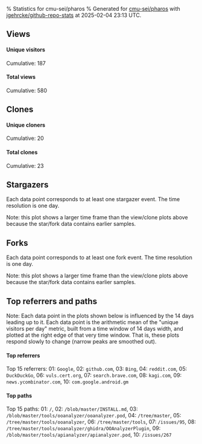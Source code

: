 % Statistics for cmu-sei/pharos
% Generated for [cmu-sei/pharos](https://github.com/cmu-sei/pharos) with [jgehrcke/github-repo-stats](https://github.com/jgehrcke/github-repo-stats) at 2025-02-04 23:13 UTC.


## Views

#### Unique visitors
<div id="chart_views_unique" class="full-width-chart"></div>

Cumulative: 187

#### Total views
<div id="chart_views_total" class="full-width-chart"></div>

Cumulative: 580

<div class="pagebreak-for-print"> </div>

## Clones

#### Unique cloners
<div id="chart_clones_unique" class="full-width-chart"></div>

Cumulative: 20

#### Total clones
<div id="chart_clones_total" class="full-width-chart"></div>

Cumulative: 23



<div class="pagebreak-for-print"> </div>



## Stargazers

Each data point corresponds to at least one stargazer event.
The time resolution is one day.

<div id="chart_stargazers" class="full-width-chart"></div>


Note: this plot shows a larger time frame than the view/clone plots above because the star/fork data contains earlier samples.



## Forks

Each data point corresponds to at least one fork event.
The time resolution is one day.

<div id="chart_forks" class="full-width-chart"></div>


Note: this plot shows a larger time frame than the view/clone plots above because the star/fork data contains earlier samples.



<div class="pagebreak-for-print"> </div>



## Top referrers and paths


Note: Each data point in the plots shown below is influenced by the 14 days
leading up to it. Each data point is the arithmetic mean of the "unique
visitors per day" metric, built from a time window of 14 days width, and
plotted at the right edge of that very time window. That is, these plots
respond slowly to change (narrow peaks are smoothed out).




#### Top referrers


<div id="chart_referrers_top_n_alltime" class="full-width-chart"></div>

Top 15 referrers: 01: `Google`, 02: `github.com`, 03: `Bing`, 04: `reddit.com`, 05: `DuckDuckGo`, 06: `vuls.cert.org`, 07: `search.brave.com`, 08: `kagi.com`, 09: `news.ycombinator.com`, 10: `com.google.android.gm`





#### Top paths


<div id="chart_paths_top_n_alltime" class="full-width-chart"></div>

Top 15 paths: 01: `/`, 02: `/blob/master/INSTALL.md`, 03: `/blob/master/tools/ooanalyzer/ooanalyzer.pod`, 04: `/tree/master`, 05: `/tree/master/tools/ooanalyzer`, 06: `/tree/master/tools`, 07: `/issues/95`, 08: `/tree/master/tools/ooanalyzer/ghidra/OOAnalyzerPlugin`, 09: `/blob/master/tools/apianalyzer/apianalyzer.pod`, 10: `/issues/267`


<script type="text/javascript">
    vegaEmbed('#chart_views_unique', {"$schema": "https://vega.github.io/schema/vega-lite/v4.17.0.json", "config": {"arc": {"fill": "#1b1e23"}, "area": {"fill": "#1b1e23"}, "axisBottom": {"domainColor": "#a9b4c4", "gridColor": "#a9b4c4", "labelColor": "#1b1e23", "labelFont": "relative-mono-11-pitch-pro, Menlo, monospace", "tickColor": "#a9b4c4", "titleColor": "#1b1e23", "titleFont": "relative-mono-11-pitch-pro, Menlo, monospace"}, "axisLeft": {"domainColor": "#a9b4c4", "gridColor": "#a9b4c4", "labelColor": "#1b1e23", "labelFont": "relative-mono-11-pitch-pro, Menlo, monospace", "tickColor": "#a9b4c4", "titleColor": "#1b1e23", "titleFont": "relative-mono-11-pitch-pro, Menlo, monospace"}, "axisX": {"grid": false}, "axisY": {"grid": false, "labelBound": true}, "background": "#FFFFFF", "group": {"fill": "#FFFFFF"}, "header": {"fontWeight": 400, "labelFont": "relative-mono-11-pitch-pro, Menlo, monospace", "titleFont": "relative-mono-11-pitch-pro, Menlo, monospace"}, "legend": {"labelFont": "relative-mono-11-pitch-pro, Menlo, monospace", "symbolSize": 200, "symbolType": "circle", "titleFont": "relative-mono-11-pitch-pro, Menlo, monospace"}, "line": {"color": "#1b1e23", "stroke": "#1b1e23"}, "path": {"stroke": "#1b1e23"}, "point": {"color": "#1b1e23", "cursor": "pointer", "filled": true, "size": 20}, "range": {"category": ["#85a2f7", "#ea9755", "#7eb36a", "#f07071", "#bc85d9", "#e587b6", "#a9b4c4", "#d4c05e", "#64b9c4"]}, "style": {"bar": {"fill": "#1b1e23"}, "text": {"font": "relative-mono-11-pitch-pro, Menlo, monospace", "fontWeight": 400}}, "symbol": {"shape": "circle"}, "title": {"anchor": "start", "font": "relative-mono-11-pitch-pro, Menlo, monospace", "fontWeight": 400}, "trail": {"color": "#1b1e23", "stroke": "#1b1e23"}, "view": {"stroke": null}}, "data": {"name": "data-648a1fea6d6eab40b13ddb33070e989a"}, "datasets": {"data-648a1fea6d6eab40b13ddb33070e989a": [{"time": "2025-01-21T00:00:00+00:00", "views_total": 13, "views_unique": 7}, {"time": "2025-01-22T00:00:00+00:00", "views_total": 36, "views_unique": 19}, {"time": "2025-01-23T00:00:00+00:00", "views_total": 40, "views_unique": 14}, {"time": "2025-01-24T00:00:00+00:00", "views_total": 74, "views_unique": 17}, {"time": "2025-01-25T00:00:00+00:00", "views_total": 29, "views_unique": 9}, {"time": "2025-01-26T00:00:00+00:00", "views_total": 5, "views_unique": 2}, {"time": "2025-01-27T00:00:00+00:00", "views_total": 74, "views_unique": 17}, {"time": "2025-01-28T00:00:00+00:00", "views_total": 45, "views_unique": 23}, {"time": "2025-01-29T00:00:00+00:00", "views_total": 32, "views_unique": 13}, {"time": "2025-01-30T00:00:00+00:00", "views_total": 41, "views_unique": 13}, {"time": "2025-01-31T00:00:00+00:00", "views_total": 71, "views_unique": 11}, {"time": "2025-02-01T00:00:00+00:00", "views_total": 6, "views_unique": 4}, {"time": "2025-02-02T00:00:00+00:00", "views_total": 5, "views_unique": 4}, {"time": "2025-02-03T00:00:00+00:00", "views_total": 25, "views_unique": 11}, {"time": "2025-02-04T00:00:00+00:00", "views_total": 84, "views_unique": 23}]}, "encoding": {"tooltip": [{"field": "views_unique", "format": ".1f", "title": "views (u)", "type": "quantitative"}, {"field": "time", "format": "%B %e, %Y", "title": "date", "type": "temporal"}], "x": {"axis": {"labelAngle": 25}, "field": "time", "scale": {"domain": ["2025-01-21", "2025-02-04"]}, "timeUnit": "yearmonthdate", "title": "date", "type": "temporal"}, "y": {"axis": {}, "field": "views_unique", "scale": {"domain": [0, 25.3], "type": "linear", "zero": true}, "title": "unique views per day", "type": "quantitative"}}, "height": 200, "mark": {"point": true, "type": "line"}, "padding": 10, "width": "container"}, {"actions": false, "renderer": "svg"}).catch(console.error);
vegaEmbed('#chart_views_total', {"$schema": "https://vega.github.io/schema/vega-lite/v4.17.0.json", "config": {"arc": {"fill": "#1b1e23"}, "area": {"fill": "#1b1e23"}, "axisBottom": {"domainColor": "#a9b4c4", "gridColor": "#a9b4c4", "labelColor": "#1b1e23", "labelFont": "relative-mono-11-pitch-pro, Menlo, monospace", "tickColor": "#a9b4c4", "titleColor": "#1b1e23", "titleFont": "relative-mono-11-pitch-pro, Menlo, monospace"}, "axisLeft": {"domainColor": "#a9b4c4", "gridColor": "#a9b4c4", "labelColor": "#1b1e23", "labelFont": "relative-mono-11-pitch-pro, Menlo, monospace", "tickColor": "#a9b4c4", "titleColor": "#1b1e23", "titleFont": "relative-mono-11-pitch-pro, Menlo, monospace"}, "axisX": {"grid": false}, "axisY": {"grid": false, "labelBound": true}, "background": "#FFFFFF", "group": {"fill": "#FFFFFF"}, "header": {"fontWeight": 400, "labelFont": "relative-mono-11-pitch-pro, Menlo, monospace", "titleFont": "relative-mono-11-pitch-pro, Menlo, monospace"}, "legend": {"labelFont": "relative-mono-11-pitch-pro, Menlo, monospace", "symbolSize": 200, "symbolType": "circle", "titleFont": "relative-mono-11-pitch-pro, Menlo, monospace"}, "line": {"color": "#1b1e23", "stroke": "#1b1e23"}, "path": {"stroke": "#1b1e23"}, "point": {"color": "#1b1e23", "cursor": "pointer", "filled": true, "size": 20}, "range": {"category": ["#85a2f7", "#ea9755", "#7eb36a", "#f07071", "#bc85d9", "#e587b6", "#a9b4c4", "#d4c05e", "#64b9c4"]}, "style": {"bar": {"fill": "#1b1e23"}, "text": {"font": "relative-mono-11-pitch-pro, Menlo, monospace", "fontWeight": 400}}, "symbol": {"shape": "circle"}, "title": {"anchor": "start", "font": "relative-mono-11-pitch-pro, Menlo, monospace", "fontWeight": 400}, "trail": {"color": "#1b1e23", "stroke": "#1b1e23"}, "view": {"stroke": null}}, "data": {"name": "data-648a1fea6d6eab40b13ddb33070e989a"}, "datasets": {"data-648a1fea6d6eab40b13ddb33070e989a": [{"time": "2025-01-21T00:00:00+00:00", "views_total": 13, "views_unique": 7}, {"time": "2025-01-22T00:00:00+00:00", "views_total": 36, "views_unique": 19}, {"time": "2025-01-23T00:00:00+00:00", "views_total": 40, "views_unique": 14}, {"time": "2025-01-24T00:00:00+00:00", "views_total": 74, "views_unique": 17}, {"time": "2025-01-25T00:00:00+00:00", "views_total": 29, "views_unique": 9}, {"time": "2025-01-26T00:00:00+00:00", "views_total": 5, "views_unique": 2}, {"time": "2025-01-27T00:00:00+00:00", "views_total": 74, "views_unique": 17}, {"time": "2025-01-28T00:00:00+00:00", "views_total": 45, "views_unique": 23}, {"time": "2025-01-29T00:00:00+00:00", "views_total": 32, "views_unique": 13}, {"time": "2025-01-30T00:00:00+00:00", "views_total": 41, "views_unique": 13}, {"time": "2025-01-31T00:00:00+00:00", "views_total": 71, "views_unique": 11}, {"time": "2025-02-01T00:00:00+00:00", "views_total": 6, "views_unique": 4}, {"time": "2025-02-02T00:00:00+00:00", "views_total": 5, "views_unique": 4}, {"time": "2025-02-03T00:00:00+00:00", "views_total": 25, "views_unique": 11}, {"time": "2025-02-04T00:00:00+00:00", "views_total": 84, "views_unique": 23}]}, "encoding": {"tooltip": [{"field": "views_total", "format": ".1f", "title": "views (t)", "type": "quantitative"}, {"field": "time", "format": "%B %e, %Y", "title": "date", "type": "temporal"}], "x": {"axis": {"labelAngle": 25}, "field": "time", "scale": {"domain": ["2025-01-21", "2025-02-04"]}, "timeUnit": "yearmonthdate", "title": "date", "type": "temporal"}, "y": {"axis": {}, "field": "views_total", "scale": {"domain": [0, 92.4], "type": "linear", "zero": true}, "title": "total views per day", "type": "quantitative"}}, "height": 200, "mark": {"point": true, "type": "line"}, "padding": 10, "width": "container"}, {"actions": false, "renderer": "svg"}).catch(console.error);
vegaEmbed('#chart_clones_unique', {"$schema": "https://vega.github.io/schema/vega-lite/v4.17.0.json", "config": {"arc": {"fill": "#1b1e23"}, "area": {"fill": "#1b1e23"}, "axisBottom": {"domainColor": "#a9b4c4", "gridColor": "#a9b4c4", "labelColor": "#1b1e23", "labelFont": "relative-mono-11-pitch-pro, Menlo, monospace", "tickColor": "#a9b4c4", "titleColor": "#1b1e23", "titleFont": "relative-mono-11-pitch-pro, Menlo, monospace"}, "axisLeft": {"domainColor": "#a9b4c4", "gridColor": "#a9b4c4", "labelColor": "#1b1e23", "labelFont": "relative-mono-11-pitch-pro, Menlo, monospace", "tickColor": "#a9b4c4", "titleColor": "#1b1e23", "titleFont": "relative-mono-11-pitch-pro, Menlo, monospace"}, "axisX": {"grid": false}, "axisY": {"grid": false, "labelBound": true}, "background": "#FFFFFF", "group": {"fill": "#FFFFFF"}, "header": {"fontWeight": 400, "labelFont": "relative-mono-11-pitch-pro, Menlo, monospace", "titleFont": "relative-mono-11-pitch-pro, Menlo, monospace"}, "legend": {"labelFont": "relative-mono-11-pitch-pro, Menlo, monospace", "symbolSize": 200, "symbolType": "circle", "titleFont": "relative-mono-11-pitch-pro, Menlo, monospace"}, "line": {"color": "#1b1e23", "stroke": "#1b1e23"}, "path": {"stroke": "#1b1e23"}, "point": {"color": "#1b1e23", "cursor": "pointer", "filled": true, "size": 20}, "range": {"category": ["#85a2f7", "#ea9755", "#7eb36a", "#f07071", "#bc85d9", "#e587b6", "#a9b4c4", "#d4c05e", "#64b9c4"]}, "style": {"bar": {"fill": "#1b1e23"}, "text": {"font": "relative-mono-11-pitch-pro, Menlo, monospace", "fontWeight": 400}}, "symbol": {"shape": "circle"}, "title": {"anchor": "start", "font": "relative-mono-11-pitch-pro, Menlo, monospace", "fontWeight": 400}, "trail": {"color": "#1b1e23", "stroke": "#1b1e23"}, "view": {"stroke": null}}, "data": {"name": "data-bb1a4ad2ed9d2d564fb8aa5450252b11"}, "datasets": {"data-bb1a4ad2ed9d2d564fb8aa5450252b11": [{"clones_total": 0, "clones_unique": 0, "time": "2025-01-21T00:00:00+00:00"}, {"clones_total": 2, "clones_unique": 2, "time": "2025-01-22T00:00:00+00:00"}, {"clones_total": 1, "clones_unique": 1, "time": "2025-01-23T00:00:00+00:00"}, {"clones_total": 0, "clones_unique": 0, "time": "2025-01-24T00:00:00+00:00"}, {"clones_total": 2, "clones_unique": 2, "time": "2025-01-25T00:00:00+00:00"}, {"clones_total": 1, "clones_unique": 1, "time": "2025-01-26T00:00:00+00:00"}, {"clones_total": 1, "clones_unique": 1, "time": "2025-01-27T00:00:00+00:00"}, {"clones_total": 0, "clones_unique": 0, "time": "2025-01-28T00:00:00+00:00"}, {"clones_total": 0, "clones_unique": 0, "time": "2025-01-29T00:00:00+00:00"}, {"clones_total": 3, "clones_unique": 2, "time": "2025-01-30T00:00:00+00:00"}, {"clones_total": 4, "clones_unique": 4, "time": "2025-01-31T00:00:00+00:00"}, {"clones_total": 4, "clones_unique": 2, "time": "2025-02-01T00:00:00+00:00"}, {"clones_total": 2, "clones_unique": 2, "time": "2025-02-02T00:00:00+00:00"}, {"clones_total": 2, "clones_unique": 2, "time": "2025-02-03T00:00:00+00:00"}, {"clones_total": 1, "clones_unique": 1, "time": "2025-02-04T00:00:00+00:00"}]}, "encoding": {"tooltip": [{"field": "clones_unique", "format": ".1f", "title": "clones (u)", "type": "quantitative"}, {"field": "time", "format": "%B %e, %Y", "title": "date", "type": "temporal"}], "x": {"axis": {"labelAngle": 25}, "field": "time", "scale": {"domain": ["2025-01-21", "2025-02-04"]}, "timeUnit": "yearmonthdate", "title": "date", "type": "temporal"}, "y": {"axis": {}, "field": "clones_unique", "scale": {"domain": [0, 4.4], "type": "linear", "zero": true}, "title": "unique clones per day", "type": "quantitative"}}, "height": 200, "mark": {"point": true, "type": "line"}, "padding": 10, "width": "container"}, {"actions": false, "renderer": "svg"}).catch(console.error);
vegaEmbed('#chart_clones_total', {"$schema": "https://vega.github.io/schema/vega-lite/v4.17.0.json", "config": {"arc": {"fill": "#1b1e23"}, "area": {"fill": "#1b1e23"}, "axisBottom": {"domainColor": "#a9b4c4", "gridColor": "#a9b4c4", "labelColor": "#1b1e23", "labelFont": "relative-mono-11-pitch-pro, Menlo, monospace", "tickColor": "#a9b4c4", "titleColor": "#1b1e23", "titleFont": "relative-mono-11-pitch-pro, Menlo, monospace"}, "axisLeft": {"domainColor": "#a9b4c4", "gridColor": "#a9b4c4", "labelColor": "#1b1e23", "labelFont": "relative-mono-11-pitch-pro, Menlo, monospace", "tickColor": "#a9b4c4", "titleColor": "#1b1e23", "titleFont": "relative-mono-11-pitch-pro, Menlo, monospace"}, "axisX": {"grid": false}, "axisY": {"grid": false, "labelBound": true}, "background": "#FFFFFF", "group": {"fill": "#FFFFFF"}, "header": {"fontWeight": 400, "labelFont": "relative-mono-11-pitch-pro, Menlo, monospace", "titleFont": "relative-mono-11-pitch-pro, Menlo, monospace"}, "legend": {"labelFont": "relative-mono-11-pitch-pro, Menlo, monospace", "symbolSize": 200, "symbolType": "circle", "titleFont": "relative-mono-11-pitch-pro, Menlo, monospace"}, "line": {"color": "#1b1e23", "stroke": "#1b1e23"}, "path": {"stroke": "#1b1e23"}, "point": {"color": "#1b1e23", "cursor": "pointer", "filled": true, "size": 20}, "range": {"category": ["#85a2f7", "#ea9755", "#7eb36a", "#f07071", "#bc85d9", "#e587b6", "#a9b4c4", "#d4c05e", "#64b9c4"]}, "style": {"bar": {"fill": "#1b1e23"}, "text": {"font": "relative-mono-11-pitch-pro, Menlo, monospace", "fontWeight": 400}}, "symbol": {"shape": "circle"}, "title": {"anchor": "start", "font": "relative-mono-11-pitch-pro, Menlo, monospace", "fontWeight": 400}, "trail": {"color": "#1b1e23", "stroke": "#1b1e23"}, "view": {"stroke": null}}, "data": {"name": "data-bb1a4ad2ed9d2d564fb8aa5450252b11"}, "datasets": {"data-bb1a4ad2ed9d2d564fb8aa5450252b11": [{"clones_total": 0, "clones_unique": 0, "time": "2025-01-21T00:00:00+00:00"}, {"clones_total": 2, "clones_unique": 2, "time": "2025-01-22T00:00:00+00:00"}, {"clones_total": 1, "clones_unique": 1, "time": "2025-01-23T00:00:00+00:00"}, {"clones_total": 0, "clones_unique": 0, "time": "2025-01-24T00:00:00+00:00"}, {"clones_total": 2, "clones_unique": 2, "time": "2025-01-25T00:00:00+00:00"}, {"clones_total": 1, "clones_unique": 1, "time": "2025-01-26T00:00:00+00:00"}, {"clones_total": 1, "clones_unique": 1, "time": "2025-01-27T00:00:00+00:00"}, {"clones_total": 0, "clones_unique": 0, "time": "2025-01-28T00:00:00+00:00"}, {"clones_total": 0, "clones_unique": 0, "time": "2025-01-29T00:00:00+00:00"}, {"clones_total": 3, "clones_unique": 2, "time": "2025-01-30T00:00:00+00:00"}, {"clones_total": 4, "clones_unique": 4, "time": "2025-01-31T00:00:00+00:00"}, {"clones_total": 4, "clones_unique": 2, "time": "2025-02-01T00:00:00+00:00"}, {"clones_total": 2, "clones_unique": 2, "time": "2025-02-02T00:00:00+00:00"}, {"clones_total": 2, "clones_unique": 2, "time": "2025-02-03T00:00:00+00:00"}, {"clones_total": 1, "clones_unique": 1, "time": "2025-02-04T00:00:00+00:00"}]}, "encoding": {"tooltip": [{"field": "clones_total", "format": ".1f", "title": "clones (t)", "type": "quantitative"}, {"field": "time", "format": "%B %e, %Y", "title": "date", "type": "temporal"}], "x": {"axis": {"labelAngle": 25}, "field": "time", "scale": {"domain": ["2025-01-21", "2025-02-04"]}, "timeUnit": "yearmonthdate", "title": "date", "type": "temporal"}, "y": {"axis": {}, "field": "clones_total", "scale": {"domain": [0, 4.4], "type": "linear", "zero": true}, "title": "total clones per day", "type": "quantitative"}}, "height": 200, "mark": {"point": true, "type": "line"}, "padding": 10, "width": "container"}, {"actions": false, "renderer": "svg"}).catch(console.error);
vegaEmbed('#chart_stargazers', {"$schema": "https://vega.github.io/schema/vega-lite/v4.17.0.json", "config": {"arc": {"fill": "#1b1e23"}, "area": {"fill": "#1b1e23"}, "axisBottom": {"domainColor": "#a9b4c4", "gridColor": "#a9b4c4", "labelColor": "#1b1e23", "labelFont": "relative-mono-11-pitch-pro, Menlo, monospace", "tickColor": "#a9b4c4", "titleColor": "#1b1e23", "titleFont": "relative-mono-11-pitch-pro, Menlo, monospace"}, "axisLeft": {"domainColor": "#a9b4c4", "gridColor": "#a9b4c4", "labelColor": "#1b1e23", "labelFont": "relative-mono-11-pitch-pro, Menlo, monospace", "tickColor": "#a9b4c4", "titleColor": "#1b1e23", "titleFont": "relative-mono-11-pitch-pro, Menlo, monospace"}, "axisX": {"grid": false}, "axisY": {"grid": false}, "background": "#FFFFFF", "group": {"fill": "#FFFFFF"}, "header": {"fontWeight": 400, "labelFont": "relative-mono-11-pitch-pro, Menlo, monospace", "titleFont": "relative-mono-11-pitch-pro, Menlo, monospace"}, "legend": {"labelFont": "relative-mono-11-pitch-pro, Menlo, monospace", "symbolSize": 200, "symbolType": "circle", "titleFont": "relative-mono-11-pitch-pro, Menlo, monospace"}, "line": {"color": "#1b1e23", "stroke": "#1b1e23"}, "path": {"stroke": "#1b1e23"}, "point": {"color": "#1b1e23", "cursor": "pointer", "filled": true, "size": 50}, "range": {"category": ["#85a2f7", "#ea9755", "#7eb36a", "#f07071", "#bc85d9", "#e587b6", "#a9b4c4", "#d4c05e", "#64b9c4"]}, "style": {"bar": {"fill": "#1b1e23"}, "text": {"font": "relative-mono-11-pitch-pro, Menlo, monospace", "fontWeight": 400}}, "symbol": {"shape": "circle"}, "title": {"anchor": "start", "font": "relative-mono-11-pitch-pro, Menlo, monospace", "fontWeight": 400}, "trail": {"color": "#1b1e23", "stroke": "#1b1e23"}, "view": {"stroke": null}}, "data": {"name": "data-864fb206ba2ef693c3b6757f6401db16"}, "datasets": {"data-864fb206ba2ef693c3b6757f6401db16": [{"stars_cumulative": 17.0, "time": "2015-06-15T00:00:00+00:00"}, {"stars_cumulative": 28.0, "time": "2015-07-20T03:00:00+00:00"}, {"stars_cumulative": 34.0, "time": "2015-08-24T06:00:00+00:00"}, {"stars_cumulative": 36.0, "time": "2015-09-28T09:00:00+00:00"}, {"stars_cumulative": 37.0, "time": "2015-11-02T12:00:00+00:00"}, {"stars_cumulative": 39.0, "time": "2015-12-07T15:00:00+00:00"}, {"stars_cumulative": 40.0, "time": "2016-01-11T18:00:00+00:00"}, {"stars_cumulative": 41.0, "time": "2016-02-15T21:00:00+00:00"}, {"stars_cumulative": 46.0, "time": "2016-03-22T00:00:00+00:00"}, {"stars_cumulative": 52.0, "time": "2016-04-26T03:00:00+00:00"}, {"stars_cumulative": 55.0, "time": "2016-05-31T06:00:00+00:00"}, {"stars_cumulative": 58.0, "time": "2016-07-05T09:00:00+00:00"}, {"stars_cumulative": 59.0, "time": "2016-09-13T15:00:00+00:00"}, {"stars_cumulative": 60.0, "time": "2016-10-18T18:00:00+00:00"}, {"stars_cumulative": 64.0, "time": "2016-11-22T21:00:00+00:00"}, {"stars_cumulative": 66.0, "time": "2016-12-28T00:00:00+00:00"}, {"stars_cumulative": 68.0, "time": "2017-03-08T06:00:00+00:00"}, {"stars_cumulative": 70.0, "time": "2017-05-17T12:00:00+00:00"}, {"stars_cumulative": 176.0, "time": "2017-06-21T15:00:00+00:00"}, {"stars_cumulative": 258.0, "time": "2017-07-26T18:00:00+00:00"}, {"stars_cumulative": 341.0, "time": "2017-08-30T21:00:00+00:00"}, {"stars_cumulative": 351.0, "time": "2017-10-05T00:00:00+00:00"}, {"stars_cumulative": 359.0, "time": "2017-11-09T03:00:00+00:00"}, {"stars_cumulative": 367.0, "time": "2017-12-14T06:00:00+00:00"}, {"stars_cumulative": 377.0, "time": "2018-01-18T09:00:00+00:00"}, {"stars_cumulative": 381.0, "time": "2018-02-22T12:00:00+00:00"}, {"stars_cumulative": 392.0, "time": "2018-03-29T15:00:00+00:00"}, {"stars_cumulative": 397.0, "time": "2018-05-03T18:00:00+00:00"}, {"stars_cumulative": 405.0, "time": "2018-06-07T21:00:00+00:00"}, {"stars_cumulative": 413.0, "time": "2018-07-13T00:00:00+00:00"}, {"stars_cumulative": 432.0, "time": "2018-08-17T03:00:00+00:00"}, {"stars_cumulative": 445.0, "time": "2018-09-21T06:00:00+00:00"}, {"stars_cumulative": 463.0, "time": "2018-10-26T09:00:00+00:00"}, {"stars_cumulative": 471.0, "time": "2018-11-30T12:00:00+00:00"}, {"stars_cumulative": 501.0, "time": "2019-01-04T15:00:00+00:00"}, {"stars_cumulative": 512.0, "time": "2019-02-08T18:00:00+00:00"}, {"stars_cumulative": 527.0, "time": "2019-03-15T21:00:00+00:00"}, {"stars_cumulative": 541.0, "time": "2019-04-20T00:00:00+00:00"}, {"stars_cumulative": 551.0, "time": "2019-05-25T03:00:00+00:00"}, {"stars_cumulative": 598.0, "time": "2019-06-29T06:00:00+00:00"}, {"stars_cumulative": 628.0, "time": "2019-08-03T09:00:00+00:00"}, {"stars_cumulative": 649.0, "time": "2019-09-07T12:00:00+00:00"}, {"stars_cumulative": 665.0, "time": "2019-10-12T15:00:00+00:00"}, {"stars_cumulative": 680.0, "time": "2019-11-16T18:00:00+00:00"}, {"stars_cumulative": 695.0, "time": "2019-12-21T21:00:00+00:00"}, {"stars_cumulative": 722.0, "time": "2020-01-26T00:00:00+00:00"}, {"stars_cumulative": 737.0, "time": "2020-03-01T03:00:00+00:00"}, {"stars_cumulative": 765.0, "time": "2020-04-05T06:00:00+00:00"}, {"stars_cumulative": 788.0, "time": "2020-05-10T09:00:00+00:00"}, {"stars_cumulative": 805.0, "time": "2020-06-14T12:00:00+00:00"}, {"stars_cumulative": 823.0, "time": "2020-07-19T15:00:00+00:00"}, {"stars_cumulative": 842.0, "time": "2020-08-23T18:00:00+00:00"}, {"stars_cumulative": 856.0, "time": "2020-09-27T21:00:00+00:00"}, {"stars_cumulative": 885.0, "time": "2020-11-02T00:00:00+00:00"}, {"stars_cumulative": 900.0, "time": "2020-12-07T03:00:00+00:00"}, {"stars_cumulative": 909.0, "time": "2021-01-11T06:00:00+00:00"}, {"stars_cumulative": 920.0, "time": "2021-02-15T09:00:00+00:00"}, {"stars_cumulative": 938.0, "time": "2021-03-22T12:00:00+00:00"}, {"stars_cumulative": 956.0, "time": "2021-04-26T15:00:00+00:00"}, {"stars_cumulative": 975.0, "time": "2021-05-31T18:00:00+00:00"}, {"stars_cumulative": 1000.0, "time": "2021-07-05T21:00:00+00:00"}, {"stars_cumulative": 1036.0, "time": "2021-08-10T00:00:00+00:00"}, {"stars_cumulative": 1046.0, "time": "2021-09-14T03:00:00+00:00"}, {"stars_cumulative": 1075.0, "time": "2021-10-19T06:00:00+00:00"}, {"stars_cumulative": 1089.0, "time": "2021-11-23T09:00:00+00:00"}, {"stars_cumulative": 1111.0, "time": "2021-12-28T12:00:00+00:00"}, {"stars_cumulative": 1161.0, "time": "2022-02-01T15:00:00+00:00"}, {"stars_cumulative": 1184.0, "time": "2022-03-08T18:00:00+00:00"}, {"stars_cumulative": 1196.0, "time": "2022-04-12T21:00:00+00:00"}, {"stars_cumulative": 1210.0, "time": "2022-05-18T00:00:00+00:00"}, {"stars_cumulative": 1220.0, "time": "2022-06-22T03:00:00+00:00"}, {"stars_cumulative": 1236.0, "time": "2022-07-27T06:00:00+00:00"}, {"stars_cumulative": 1247.0, "time": "2022-08-31T09:00:00+00:00"}, {"stars_cumulative": 1262.0, "time": "2022-10-05T12:00:00+00:00"}, {"stars_cumulative": 1272.0, "time": "2022-11-09T15:00:00+00:00"}, {"stars_cumulative": 1286.0, "time": "2022-12-14T18:00:00+00:00"}, {"stars_cumulative": 1297.0, "time": "2023-01-18T21:00:00+00:00"}, {"stars_cumulative": 1318.0, "time": "2023-02-23T00:00:00+00:00"}, {"stars_cumulative": 1329.0, "time": "2023-03-30T03:00:00+00:00"}, {"stars_cumulative": 1342.0, "time": "2023-05-04T06:00:00+00:00"}, {"stars_cumulative": 1354.0, "time": "2023-06-08T09:00:00+00:00"}, {"stars_cumulative": 1367.0, "time": "2023-07-13T12:00:00+00:00"}, {"stars_cumulative": 1384.0, "time": "2023-08-17T15:00:00+00:00"}, {"stars_cumulative": 1397.0, "time": "2023-09-21T18:00:00+00:00"}, {"stars_cumulative": 1413.0, "time": "2023-10-26T21:00:00+00:00"}, {"stars_cumulative": 1424.0, "time": "2023-12-01T00:00:00+00:00"}, {"stars_cumulative": 1442.0, "time": "2024-01-05T03:00:00+00:00"}, {"stars_cumulative": 1455.0, "time": "2024-02-09T06:00:00+00:00"}, {"stars_cumulative": 1472.0, "time": "2024-03-15T09:00:00+00:00"}, {"stars_cumulative": 1483.0, "time": "2024-04-19T12:00:00+00:00"}, {"stars_cumulative": 1488.0, "time": "2024-05-24T15:00:00+00:00"}, {"stars_cumulative": 1501.0, "time": "2024-06-28T18:00:00+00:00"}, {"stars_cumulative": 1523.0, "time": "2024-08-02T21:00:00+00:00"}, {"stars_cumulative": 1539.0, "time": "2024-09-07T00:00:00+00:00"}, {"stars_cumulative": 1550.0, "time": "2024-10-12T03:00:00+00:00"}, {"stars_cumulative": 1562.0, "time": "2024-11-16T06:00:00+00:00"}, {"stars_cumulative": 1570.0, "time": "2024-12-21T09:00:00+00:00"}, {"stars_cumulative": 1571.0, "time": "2025-01-25T12:00:00+00:00"}]}, "encoding": {"tooltip": [{"field": "stars_cumulative", "format": "d", "title": "stars", "type": "quantitative"}, {"field": "time", "format": "%B %e, %Y", "title": "date", "type": "temporal"}], "x": {"axis": {"labelAngle": 25}, "field": "time", "scale": {"domain": ["2015-06-15", "2025-02-04"]}, "timeUnit": "yearmonthdate", "title": "date", "type": "temporal"}, "y": {"field": "stars_cumulative", "scale": {"domain": [0, 1728.1000000000001], "zero": true}, "title": "stargazer count (cumulative)", "type": "quantitative"}}, "height": 300, "mark": {"point": true, "type": "line"}, "padding": 10, "width": "container"}, {"actions": false, "renderer": "svg"}).catch(console.error);
vegaEmbed('#chart_forks', {"$schema": "https://vega.github.io/schema/vega-lite/v4.17.0.json", "config": {"arc": {"fill": "#1b1e23"}, "area": {"fill": "#1b1e23"}, "axisBottom": {"domainColor": "#a9b4c4", "gridColor": "#a9b4c4", "labelColor": "#1b1e23", "labelFont": "relative-mono-11-pitch-pro, Menlo, monospace", "tickColor": "#a9b4c4", "titleColor": "#1b1e23", "titleFont": "relative-mono-11-pitch-pro, Menlo, monospace"}, "axisLeft": {"domainColor": "#a9b4c4", "gridColor": "#a9b4c4", "labelColor": "#1b1e23", "labelFont": "relative-mono-11-pitch-pro, Menlo, monospace", "tickColor": "#a9b4c4", "titleColor": "#1b1e23", "titleFont": "relative-mono-11-pitch-pro, Menlo, monospace"}, "axisX": {"grid": false}, "axisY": {"grid": false}, "background": "#FFFFFF", "group": {"fill": "#FFFFFF"}, "header": {"fontWeight": 400, "labelFont": "relative-mono-11-pitch-pro, Menlo, monospace", "titleFont": "relative-mono-11-pitch-pro, Menlo, monospace"}, "legend": {"labelFont": "relative-mono-11-pitch-pro, Menlo, monospace", "symbolSize": 200, "symbolType": "circle", "titleFont": "relative-mono-11-pitch-pro, Menlo, monospace"}, "line": {"color": "#1b1e23", "stroke": "#1b1e23"}, "path": {"stroke": "#1b1e23"}, "point": {"color": "#1b1e23", "cursor": "pointer", "filled": true, "size": 50}, "range": {"category": ["#85a2f7", "#ea9755", "#7eb36a", "#f07071", "#bc85d9", "#e587b6", "#a9b4c4", "#d4c05e", "#64b9c4"]}, "style": {"bar": {"fill": "#1b1e23"}, "text": {"font": "relative-mono-11-pitch-pro, Menlo, monospace", "fontWeight": 400}}, "symbol": {"shape": "circle"}, "title": {"anchor": "start", "font": "relative-mono-11-pitch-pro, Menlo, monospace", "fontWeight": 400}, "trail": {"color": "#1b1e23", "stroke": "#1b1e23"}, "view": {"stroke": null}}, "data": {"name": "data-9e0bffd0a6753172506a144d17ac5f96"}, "datasets": {"data-9e0bffd0a6753172506a144d17ac5f96": [{"forks_cumulative": 3.0, "time": "2015-06-25T00:00:00+00:00"}, {"forks_cumulative": 4.0, "time": "2015-07-29T23:00:00+00:00"}, {"forks_cumulative": 6.0, "time": "2016-03-30T16:00:00+00:00"}, {"forks_cumulative": 7.0, "time": "2016-07-13T13:00:00+00:00"}, {"forks_cumulative": 8.0, "time": "2017-03-15T06:00:00+00:00"}, {"forks_cumulative": 12.0, "time": "2017-05-24T04:00:00+00:00"}, {"forks_cumulative": 18.0, "time": "2017-06-28T03:00:00+00:00"}, {"forks_cumulative": 31.0, "time": "2017-08-02T02:00:00+00:00"}, {"forks_cumulative": 45.0, "time": "2017-09-06T01:00:00+00:00"}, {"forks_cumulative": 47.0, "time": "2017-10-11T00:00:00+00:00"}, {"forks_cumulative": 48.0, "time": "2017-12-19T22:00:00+00:00"}, {"forks_cumulative": 49.0, "time": "2018-01-23T21:00:00+00:00"}, {"forks_cumulative": 51.0, "time": "2018-02-27T20:00:00+00:00"}, {"forks_cumulative": 52.0, "time": "2018-04-03T19:00:00+00:00"}, {"forks_cumulative": 53.0, "time": "2018-05-08T18:00:00+00:00"}, {"forks_cumulative": 55.0, "time": "2018-06-12T17:00:00+00:00"}, {"forks_cumulative": 56.0, "time": "2018-07-17T16:00:00+00:00"}, {"forks_cumulative": 57.0, "time": "2018-08-21T15:00:00+00:00"}, {"forks_cumulative": 59.0, "time": "2018-09-25T14:00:00+00:00"}, {"forks_cumulative": 61.0, "time": "2018-10-30T13:00:00+00:00"}, {"forks_cumulative": 65.0, "time": "2018-12-04T12:00:00+00:00"}, {"forks_cumulative": 70.0, "time": "2019-01-08T11:00:00+00:00"}, {"forks_cumulative": 72.0, "time": "2019-04-23T08:00:00+00:00"}, {"forks_cumulative": 73.0, "time": "2019-05-28T07:00:00+00:00"}, {"forks_cumulative": 78.0, "time": "2019-07-02T06:00:00+00:00"}, {"forks_cumulative": 84.0, "time": "2019-08-06T05:00:00+00:00"}, {"forks_cumulative": 87.0, "time": "2019-09-10T04:00:00+00:00"}, {"forks_cumulative": 93.0, "time": "2019-10-15T03:00:00+00:00"}, {"forks_cumulative": 97.0, "time": "2019-11-19T02:00:00+00:00"}, {"forks_cumulative": 98.0, "time": "2019-12-24T01:00:00+00:00"}, {"forks_cumulative": 104.0, "time": "2020-01-28T00:00:00+00:00"}, {"forks_cumulative": 105.0, "time": "2020-03-02T23:00:00+00:00"}, {"forks_cumulative": 111.0, "time": "2020-04-06T22:00:00+00:00"}, {"forks_cumulative": 114.0, "time": "2020-05-11T21:00:00+00:00"}, {"forks_cumulative": 115.0, "time": "2020-06-15T20:00:00+00:00"}, {"forks_cumulative": 118.0, "time": "2020-07-20T19:00:00+00:00"}, {"forks_cumulative": 121.0, "time": "2020-08-24T18:00:00+00:00"}, {"forks_cumulative": 122.0, "time": "2020-09-28T17:00:00+00:00"}, {"forks_cumulative": 128.0, "time": "2020-11-02T16:00:00+00:00"}, {"forks_cumulative": 130.0, "time": "2020-12-07T15:00:00+00:00"}, {"forks_cumulative": 131.0, "time": "2021-01-11T14:00:00+00:00"}, {"forks_cumulative": 133.0, "time": "2021-02-15T13:00:00+00:00"}, {"forks_cumulative": 134.0, "time": "2021-03-22T12:00:00+00:00"}, {"forks_cumulative": 136.0, "time": "2021-04-26T11:00:00+00:00"}, {"forks_cumulative": 137.0, "time": "2021-05-31T10:00:00+00:00"}, {"forks_cumulative": 139.0, "time": "2021-07-05T09:00:00+00:00"}, {"forks_cumulative": 141.0, "time": "2021-08-09T08:00:00+00:00"}, {"forks_cumulative": 143.0, "time": "2021-09-13T07:00:00+00:00"}, {"forks_cumulative": 147.0, "time": "2021-10-18T06:00:00+00:00"}, {"forks_cumulative": 149.0, "time": "2021-11-22T05:00:00+00:00"}, {"forks_cumulative": 151.0, "time": "2021-12-27T04:00:00+00:00"}, {"forks_cumulative": 153.0, "time": "2022-01-31T03:00:00+00:00"}, {"forks_cumulative": 156.0, "time": "2022-03-07T02:00:00+00:00"}, {"forks_cumulative": 158.0, "time": "2022-04-11T01:00:00+00:00"}, {"forks_cumulative": 159.0, "time": "2022-05-16T00:00:00+00:00"}, {"forks_cumulative": 162.0, "time": "2022-06-19T23:00:00+00:00"}, {"forks_cumulative": 164.0, "time": "2022-07-24T22:00:00+00:00"}, {"forks_cumulative": 166.0, "time": "2022-08-28T21:00:00+00:00"}, {"forks_cumulative": 171.0, "time": "2022-10-02T20:00:00+00:00"}, {"forks_cumulative": 174.0, "time": "2022-12-11T18:00:00+00:00"}, {"forks_cumulative": 175.0, "time": "2023-01-15T17:00:00+00:00"}, {"forks_cumulative": 177.0, "time": "2023-02-19T16:00:00+00:00"}, {"forks_cumulative": 178.0, "time": "2023-03-26T15:00:00+00:00"}, {"forks_cumulative": 180.0, "time": "2023-08-13T11:00:00+00:00"}, {"forks_cumulative": 183.0, "time": "2023-09-17T10:00:00+00:00"}, {"forks_cumulative": 185.0, "time": "2023-10-22T09:00:00+00:00"}, {"forks_cumulative": 187.0, "time": "2023-12-31T07:00:00+00:00"}, {"forks_cumulative": 189.0, "time": "2024-02-04T06:00:00+00:00"}, {"forks_cumulative": 190.0, "time": "2024-04-14T04:00:00+00:00"}, {"forks_cumulative": 191.0, "time": "2024-05-19T03:00:00+00:00"}, {"forks_cumulative": 192.0, "time": "2024-06-23T02:00:00+00:00"}, {"forks_cumulative": 194.0, "time": "2024-07-28T01:00:00+00:00"}, {"forks_cumulative": 198.0, "time": "2024-09-01T00:00:00+00:00"}, {"forks_cumulative": 199.0, "time": "2024-11-09T22:00:00+00:00"}, {"forks_cumulative": 200.0, "time": "2024-12-14T21:00:00+00:00"}, {"forks_cumulative": 201.0, "time": "2025-01-18T20:00:00+00:00"}]}, "encoding": {"tooltip": [{"field": "forks_cumulative", "format": "d", "title": "forks", "type": "quantitative"}, {"field": "time", "format": "%B %e, %Y", "title": "date", "type": "temporal"}], "x": {"axis": {"labelAngle": 25}, "field": "time", "scale": {"domain": ["2015-06-15", "2025-02-04"]}, "timeUnit": "yearmonthdate", "title": "date", "type": "temporal"}, "y": {"field": "forks_cumulative", "scale": {"domain": [0, 221.10000000000002], "zero": true}, "title": "fork count (cumulative)", "type": "quantitative"}}, "height": 300, "mark": {"point": true, "type": "line"}, "padding": 10, "width": "container"}, {"actions": false, "renderer": "svg"}).catch(console.error);
vegaEmbed('#chart_referrers_top_n_alltime', {"$schema": "https://vega.github.io/schema/vega-lite/v4.17.0.json", "config": {"arc": {"fill": "#1b1e23"}, "area": {"fill": "#1b1e23"}, "axisBottom": {"domainColor": "#a9b4c4", "gridColor": "#a9b4c4", "labelColor": "#1b1e23", "labelFont": "relative-mono-11-pitch-pro, Menlo, monospace", "tickColor": "#a9b4c4", "titleColor": "#1b1e23", "titleFont": "relative-mono-11-pitch-pro, Menlo, monospace"}, "axisLeft": {"domainColor": "#a9b4c4", "gridColor": "#a9b4c4", "labelColor": "#1b1e23", "labelFont": "relative-mono-11-pitch-pro, Menlo, monospace", "tickColor": "#a9b4c4", "titleColor": "#1b1e23", "titleFont": "relative-mono-11-pitch-pro, Menlo, monospace"}, "axisX": {"grid": false}, "axisY": {"grid": false}, "background": "#FFFFFF", "group": {"fill": "#FFFFFF"}, "header": {"fontWeight": 400, "labelFont": "relative-mono-11-pitch-pro, Menlo, monospace", "titleFont": "relative-mono-11-pitch-pro, Menlo, monospace"}, "legend": {"labelFont": "relative-mono-11-pitch-pro, Menlo, monospace", "symbolSize": 200, "symbolType": "circle", "titleFont": "relative-mono-11-pitch-pro, Menlo, monospace"}, "line": {"color": "#1b1e23", "stroke": "#1b1e23"}, "path": {"stroke": "#1b1e23"}, "point": {"color": "#1b1e23", "cursor": "pointer", "filled": true, "size": 30}, "range": {"category": ["#85a2f7", "#ea9755", "#7eb36a", "#f07071", "#bc85d9", "#e587b6", "#a9b4c4", "#d4c05e", "#64b9c4"]}, "style": {"bar": {"fill": "#1b1e23"}, "text": {"font": "relative-mono-11-pitch-pro, Menlo, monospace", "fontWeight": 400}}, "symbol": {"shape": "circle"}, "title": {"anchor": "start", "font": "relative-mono-11-pitch-pro, Menlo, monospace", "fontWeight": 400}, "trail": {"color": "#1b1e23", "stroke": "#1b1e23"}, "view": {"stroke": null}}, "data": {"name": "data-a901122c25729874cbf407f666859286"}, "datasets": {"data-a901122c25729874cbf407f666859286": [{"referrer": "Google", "time": "2025-02-04T00:00:00+00:00", "views_unique": 55, "views_unique_norm": 3.9285714285714284}, {"referrer": "github.com", "time": "2025-02-04T00:00:00+00:00", "views_unique": 37, "views_unique_norm": 2.642857142857143}, {"referrer": "Bing", "time": "2025-02-04T00:00:00+00:00", "views_unique": 9, "views_unique_norm": 0.6428571428571429}, {"referrer": "reddit.com", "time": "2025-02-04T00:00:00+00:00", "views_unique": 8, "views_unique_norm": 0.5714285714285714}, {"referrer": "DuckDuckGo", "time": "2025-02-04T00:00:00+00:00", "views_unique": 1, "views_unique_norm": 0.07142857142857142}, {"referrer": "vuls.cert.org", "time": "2025-02-04T00:00:00+00:00", "views_unique": 1, "views_unique_norm": 0.07142857142857142}, {"referrer": "search.brave.com", "time": "2025-02-04T00:00:00+00:00", "views_unique": 1, "views_unique_norm": 0.07142857142857142}]}, "encoding": {"color": {"field": "referrer", "legend": {"direction": "vertical", "orient": "top", "title": "Legend:"}, "sort": {"field": "order"}, "type": "nominal"}, "tooltip": [{"field": "referrer", "type": "nominal"}, {"field": "views_unique_norm", "format": ".2f", "title": "views (14d mean)", "type": "quantitative"}, {"field": "time", "format": "%B %e, %Y", "title": "date", "type": "temporal"}], "x": {"axis": {"labelAngle": 25}, "field": "time", "scale": {"domain": ["2025-01-21", "2025-02-04"]}, "timeUnit": "yearmonthdate", "title": "date", "type": "temporal"}, "y": {"field": "views_unique_norm", "scale": {"domain": [0, 4.321428571428571], "type": "linear", "zero": true}, "title": "unique visitors per day (mean from last 14 days)", "type": "quantitative"}}, "height": 300, "mark": {"point": true, "type": "line"}, "padding": 10, "width": "container"}, {"actions": false, "renderer": "svg"}).catch(console.error);
vegaEmbed('#chart_paths_top_n_alltime', {"$schema": "https://vega.github.io/schema/vega-lite/v4.17.0.json", "config": {"arc": {"fill": "#1b1e23"}, "area": {"fill": "#1b1e23"}, "axisBottom": {"domainColor": "#a9b4c4", "gridColor": "#a9b4c4", "labelColor": "#1b1e23", "labelFont": "relative-mono-11-pitch-pro, Menlo, monospace", "tickColor": "#a9b4c4", "titleColor": "#1b1e23", "titleFont": "relative-mono-11-pitch-pro, Menlo, monospace"}, "axisLeft": {"domainColor": "#a9b4c4", "gridColor": "#a9b4c4", "labelColor": "#1b1e23", "labelFont": "relative-mono-11-pitch-pro, Menlo, monospace", "tickColor": "#a9b4c4", "titleColor": "#1b1e23", "titleFont": "relative-mono-11-pitch-pro, Menlo, monospace"}, "axisX": {"grid": false}, "axisY": {"grid": false}, "background": "#FFFFFF", "group": {"fill": "#FFFFFF"}, "header": {"fontWeight": 400, "labelFont": "relative-mono-11-pitch-pro, Menlo, monospace", "titleFont": "relative-mono-11-pitch-pro, Menlo, monospace"}, "legend": {"labelFont": "relative-mono-11-pitch-pro, Menlo, monospace", "symbolSize": 200, "symbolType": "circle", "titleFont": "relative-mono-11-pitch-pro, Menlo, monospace"}, "line": {"color": "#1b1e23", "stroke": "#1b1e23"}, "path": {"stroke": "#1b1e23"}, "point": {"color": "#1b1e23", "cursor": "pointer", "filled": true, "size": 30}, "range": {"category": ["#85a2f7", "#ea9755", "#7eb36a", "#f07071", "#bc85d9", "#e587b6", "#a9b4c4", "#d4c05e", "#64b9c4"]}, "style": {"bar": {"fill": "#1b1e23"}, "text": {"font": "relative-mono-11-pitch-pro, Menlo, monospace", "fontWeight": 400}}, "symbol": {"shape": "circle"}, "title": {"anchor": "start", "font": "relative-mono-11-pitch-pro, Menlo, monospace", "fontWeight": 400}, "trail": {"color": "#1b1e23", "stroke": "#1b1e23"}, "view": {"stroke": null}}, "data": {"name": "data-324c8e80dd7330a75c7e1b1396be3ac9"}, "datasets": {"data-324c8e80dd7330a75c7e1b1396be3ac9": [{"path": "/", "time": "2025-02-04T00:00:00+00:00", "views_unique": 95, "views_unique_norm": 6.785714285714286}, {"path": "/blob/master/INSTALL.md", "time": "2025-02-04T00:00:00+00:00", "views_unique": 24, "views_unique_norm": 1.7142857142857142}, {"path": "/blob/master/tools/ooanalyzer/ooanalyzer.pod", "time": "2025-02-04T00:00:00+00:00", "views_unique": 20, "views_unique_norm": 1.4285714285714286}, {"path": "/tree/master", "time": "2025-02-04T00:00:00+00:00", "views_unique": 19, "views_unique_norm": 1.3571428571428572}, {"path": "/tree/master/tools/ooanalyzer", "time": "2025-02-04T00:00:00+00:00", "views_unique": 14, "views_unique_norm": 1.0}, {"path": "/tree/master/tools", "time": "2025-02-04T00:00:00+00:00", "views_unique": 12, "views_unique_norm": 0.8571428571428571}, {"path": "/issues/95", "time": "2025-02-04T00:00:00+00:00", "views_unique": 12, "views_unique_norm": 0.8571428571428571}]}, "encoding": {"color": {"field": "path", "legend": {"direction": "vertical", "orient": "top", "title": "Legend:"}, "sort": {"field": "order"}, "type": "nominal"}, "tooltip": [{"field": "path", "type": "nominal"}, {"field": "views_unique_norm", "format": ".2f", "title": "views (14d mean)", "type": "quantitative"}, {"field": "time", "format": "%B %e, %Y", "title": "date", "type": "temporal"}], "x": {"axis": {"labelAngle": 25}, "field": "time", "scale": {"domain": ["2025-01-21", "2025-02-04"]}, "timeUnit": "yearmonthdate", "title": "date", "type": "temporal"}, "y": {"field": "views_unique_norm", "scale": {"domain": [0, 7.464285714285714], "type": "linear", "zero": true}, "title": "unique visitors per day (mean from last 14 days)", "type": "quantitative"}}, "height": 300, "mark": {"point": true, "type": "line"}, "padding": 10, "width": "container"}, {"actions": false, "renderer": "svg"}).catch(console.error);
    </script>